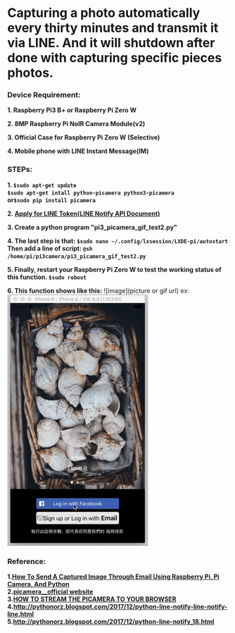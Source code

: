 # Capturing a photo automatically every thirty minutes and transmit it via LINE. And it will shutdown after done with capturing specific pieces photos.

### Device Requirement:

**1. Raspberry Pi3 B+ or Raspberry Pi Zero W**

**2. 8MP Raspberry Pi NoIR Camera Module(v2)**

**3. Official Case for Raspberry Pi Zero W (Selective)**

**4. Mobile phone with LINE Instant Message(IM)**


### STEPs:

**1. `$sudo apt-get update`<br/>
     `$sudo apt-get intall python-picamera python3-picamera`<br/>
     or`$sudo pip install picamera`**<br/>

**2. [Apply for LINE Token(LINE Notify API Document)](https://notify-bot.line.me/zh_TW/)**

**3. Create a python program "pi3_picamera_gif_test2.py"**

**4. The last step is that: `$sudo nano ~/.config/lxsession/LXDE-pi/autostart` Then add a line of script: `@sh /home/pi/pi3camera/pi3_picamera_gif_test2.py`**

**5. Finally, restart your Raspberry Pi Zero W to test the working status of this function.  `$sudo reboot`**

**6. This function shows like this:**
![image](picture or gif url)
ex:![image](https://github.com/stephyang/CarouSell-test/blob/master/CarouSell-test-login.gif)


### Reference:

**1.[How To Send A Captured Image Through Email Using Raspberry Pi, Pi Camera, And Python](https://www.c-sharpcorner.com/article/how-to-send-the-captured-an-image-through-the-mail-using-raspberry-pi-and-python/)
<br/>
2.[picamera__official website](https://picamera.readthedocs.io/en/release-1.10/api_camera.html)
<br/>
3.[HOW TO STREAM THE PICAMERA TO YOUR BROWSER](https://desertbot.io/blog/how-to-stream-the-picamera)
<br/>
4.<http://pythonorz.blogspot.com/2017/12/python-line-notify-line-notify-line.html>
<br/>
5.<http://pythonorz.blogspot.com/2017/12/python-line-notify_18.html>**
<br/>